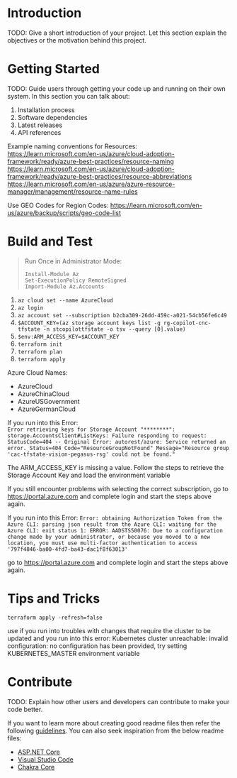 # Introduction

TODO: Give a short introduction of your project. Let this section explain the objectives or the motivation behind this project.

# Getting Started

TODO: Guide users through getting your code up and running on their own system. In this section you can talk about:

1. Installation process
2. Software dependencies
3. Latest releases
4. API references

Example naming conventions for Resources:
https://learn.microsoft.com/en-us/azure/cloud-adoption-framework/ready/azure-best-practices/resource-naming
https://learn.microsoft.com/en-us/azure/cloud-adoption-framework/ready/azure-best-practices/resource-abbreviations
https://learn.microsoft.com/en-us/azure/azure-resource-manager/management/resource-name-rules

Use GEO Codes for Region Codes: https://learn.microsoft.com/en-us/azure/backup/scripts/geo-code-list

# Build and Test

> Run Once in Administrator Mode:
>
> ```
> Install-Module Az
> Set-ExecutionPolicy RemoteSigned
> Import-Module Az.Accounts
> ```

1. `az cloud set --name AzureCloud `
1. `az login`
1. `az account set --subscription b2cba309-26dd-459c-a021-54cb56fe6c49`
1. `$ACCOUNT_KEY=(az storage account keys list -g rg-copilot-cnc-tfstate -n stcopilottfstate -o tsv --query [0].value)`
1. `$env:ARM_ACCESS_KEY=$ACCOUNT_KEY`
1. `terraform init`
1. `terraform plan`
1. `terraform apply`

Azure Cloud Names:

- AzureCloud
- AzureChinaCloud
- AzureUSGovernment
- AzureGermanCloud

If you run into this Error:  
`Error retrieving keys for Storage Account "********": storage.AccountsClient#ListKeys: Failure responding to request: StatusCode=404 -- Original Error: autorest/azure: Service returned an error. Status=404 Code="ResourceGroupNotFound" Message="Resource group 'cac-tfstate-vision-pegasus-rsg' could not be found."`

The ARM_ACCESS_KEY is missing a value. Follow the steps to retrieve the Storage Account Key and load the environment variable

If you still encounter problems with selecting the correct subscription, go to https://portal.azure.com and complete login and start the steps above again.

If you run into this Error:
`Error: obtaining Authorization Token from the Azure CLI: parsing json result from the Azure CLI: waiting for the Azure CLI: exit status 1: ERROR: AADSTS50076: Due to a configuration change made by your administrator, or because you moved to a new location, you must use multi-factor authentication to access '797f4846-ba00-4fd7-ba43-dac1f8f63013'`

go to https://portal.azure.com and complete login and start the steps above again.

# Tips and Tricks

```
terraform apply -refresh=false
```

use if you run into troubles with changes that require the cluster to be updated and you run into this error: Kubernetes cluster unreachable: invalid configuration: no configuration has been provided, try setting KUBERNETES_MASTER environment variable

# Contribute

TODO: Explain how other users and developers can contribute to make your code better.

If you want to learn more about creating good readme files then refer the following [guidelines](https://docs.microsoft.com/en-us/azure/devops/repos/git/create-a-readme?view=azure-devops). You can also seek inspiration from the below readme files:

- [ASP.NET Core](https://github.com/aspnet/Home)
- [Visual Studio Code](https://github.com/Microsoft/vscode)
- [Chakra Core](https://github.com/Microsoft/ChakraCore)
